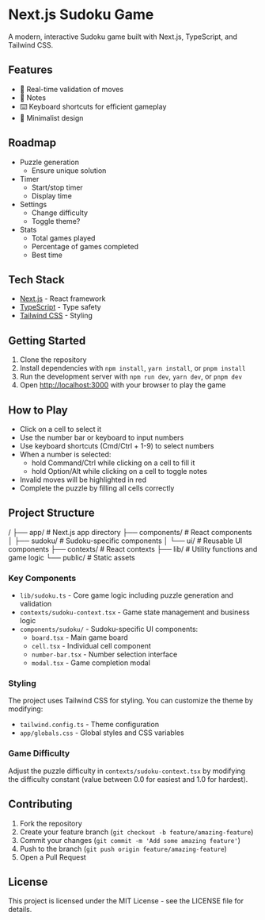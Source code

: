 # Next.js Sudoku Game

A modern, interactive Sudoku game built with Next.js, TypeScript, and Tailwind CSS.

## Features

- 🎯 Real-time validation of moves
- 📝 Notes
- ⌨️ Keyboard shortcuts for efficient gameplay
- 🎨 Minimalist design

## Roadmap

- Puzzle generation
  - Ensure unique solution
- Timer
  - Start/stop timer
  - Display time
- Settings
  - Change difficulty
  - Toggle theme?
- Stats
  - Total games played
  - Percentage of games completed
  - Best time

## Tech Stack

- [Next.js](https://nextjs.org/) - React framework
- [TypeScript](https://www.typescriptlang.org/) - Type safety
- [Tailwind CSS](https://tailwindcss.com/) - Styling

## Getting Started

1. Clone the repository
2. Install dependencies with `npm install`, `yarn install`, or `pnpm install`
3. Run the development server with `npm run dev`, `yarn dev`, or `pnpm dev`
4. Open [http://localhost:3000](http://localhost:3000) with your browser to play the game

## How to Play

- Click on a cell to select it
- Use the number bar or keyboard to input numbers
- Use keyboard shortcuts (Cmd/Ctrl + 1-9) to select numbers
- When a number is selected:
  - hold Command/Ctrl while clicking on a cell to fill it
  - hold Option/Alt while clicking on a cell to toggle notes
- Invalid moves will be highlighted in red
- Complete the puzzle by filling all cells correctly

## Project Structure

/
├── app/ # Next.js app directory
├── components/ # React components
│ ├── sudoku/ # Sudoku-specific components
│ └── ui/ # Reusable UI components
├── contexts/ # React contexts
├── lib/ # Utility functions and game logic
└── public/ # Static assets

### Key Components

- `lib/sudoku.ts` - Core game logic including puzzle generation and validation
- `contexts/sudoku-context.tsx` - Game state management and business logic
- `components/sudoku/` - Sudoku-specific UI components:
  - `board.tsx` - Main game board
  - `cell.tsx` - Individual cell component
  - `number-bar.tsx` - Number selection interface
  - `modal.tsx` - Game completion modal

### Styling

The project uses Tailwind CSS for styling. You can customize the theme by modifying:

- `tailwind.config.ts` - Theme configuration
- `app/globals.css` - Global styles and CSS variables

### Game Difficulty

Adjust the puzzle difficulty in `contexts/sudoku-context.tsx` by modifying the difficulty constant (value between 0.0 for easiest and 1.0 for hardest).

## Contributing

1. Fork the repository
2. Create your feature branch (`git checkout -b feature/amazing-feature`)
3. Commit your changes (`git commit -m 'Add some amazing feature'`)
4. Push to the branch (`git push origin feature/amazing-feature`)
5. Open a Pull Request

## License

This project is licensed under the MIT License - see the LICENSE file for details.
